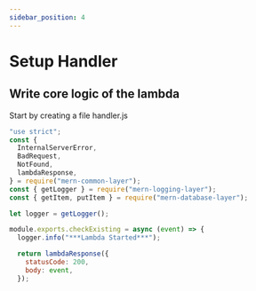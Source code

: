 ```yaml
---
sidebar_position: 4
---
```


# Setup Handler

## Write core logic of the lambda

Start by creating a file handler.js

```js title="handler.js"
"use strict";
const {
  InternalServerError,
  BadRequest,
  NotFound,
  lambdaResponse,
} = require("mern-common-layer");
const { getLogger } = require("mern-logging-layer");
const { getItem, putItem } = require("mern-database-layer");

let logger = getLogger();

module.exports.checkExisting = async (event) => {
  logger.info("***Lambda Started***");

  return lambdaResponse({
    statusCode: 200,
    body: event,
  });

```
